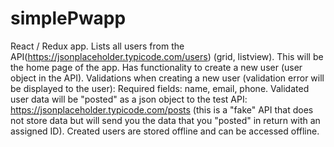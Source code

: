 # simplePwapp
React / Redux app. Lists all users from the API(https://jsonplaceholder.typicode.com/users) (grid, listview). This will be the home page of the app. Has functionality to create a new user (user object in the API). Validations when creating a new user (validation error will be displayed to the user): Required fields: name, email, phone. Validated user data will be "posted" as a json object to the test API: https://jsonplaceholder.typicode.com/posts (this is a "fake" API that does not store data but will send you the data that you "posted" in return with an assigned ID). Created users are stored offline and can be accessed offline.
